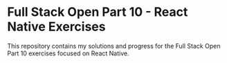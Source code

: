 # Full Stack Open Part 10 - React Native Exercises
This repository contains my solutions and progress for the Full Stack Open Part 10 exercises focused on React Native.